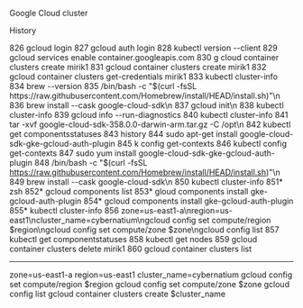Google Cloud cluster

History

826  gcloud login
  827  gcloud auth login
  828  kubectl version --client
  829  gcloud services enable container.googleapis.com
  830  g cloud container clusters create mirik1
  831  gcloud container clusters create mirik1
  832  gcloud container clusters get-credentials mirik1
  833  kubectl cluster-info
  834  brew --version
  835  /bin/bash -c "$(curl -fsSL https://raw.githubusercontent.com/Homebrew/install/HEAD/install.sh)"\n
  836  brew install --cask google-cloud-sdk\n
  837  gcloud init\n
  838  kubectl cluster-info
  839  gcloud info --run-diagnostics
  840  kubectl cluster-info
  841  tar -xvf google-cloud-sdk-358.0.0-darwin-arm.tar.gz -C /opt\n
  842  kubectl get componentsstatuses
  843  history
  844  sudo apt-get install google-cloud-sdk-gke-gcloud-auth-plugin
  845  k config get-contexts
  846  kubectl config get-contexts
  847  sudo yum install google-cloud-sdk-gke-gcloud-auth-plugin
  848  /bin/bash -c "$(curl -fsSL https://raw.githubusercontent.com/Homebrew/install/HEAD/install.sh)"\n
  849  brew install --cask google-cloud-sdk\n
  850  kubectl cluster-info
  851* zsh
  852* gcloud components list
  853* gloud components install gke-gcloud-auth-plugin
  854* gcloud components install gke-gcloud-auth-plugin
  855* kubectl cluster-info
  856  zone=us-east1-a\nregion=us-east1\ncluster_name=cybernatium\ngcloud config set compute/region $region\ngcloud config set compute/zone $zone\ngcloud config list
  857  kubectl get componentstatuses
  858  kubectl get nodes
  859  gcloud container clusters delete mirik1
  860  gcloud container clusters list


  --------
  zone=us-east1-a
region=us-east1
cluster_name=cybernatium
gcloud config set compute/region $region
gcloud config set compute/zone $zone
gcloud config list
gcloud container clusters create $cluster_name